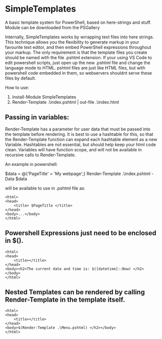 # SimpleTemplates
A basic template system for PowerShell, based on here-strings and stuff. Module can be downloaded from the PSGallery 

Internally, SimpleTemplates works by wrrapping text files into here strings. This technique allows you the flexibility to generate markup in your favourite text editor, and then embed PowerShell expressions throughout your markup. The only requirement is that the template files you create should be named with the file .pshtml extension. If your using VS Code to edit powershell scripts, just open up the new .pshtml file and change the language mode to HTML. pshtml files are just like HTML files, but with powershell code embedded in them, so webservers shouldnt serve these files by default.

How to use:
1. Install-Module SimpleTemplates
2. Render-Template .\index.pshtml | out-file .\index.html

## Passing in variables:
Render-Template has a parameter for user data that must be passed into the template before rendering. It is best to use a hashtable for this, so that the Render-Template function can expand each hashtable element as a new Variable. Hashtables are not essential, but should help keep your html code clean. Variables will have function scope, and will not be available in recursive calls to Render-Template.

An example in powershell:

$data = @{'PageTitle' = 'My webpage';}
Render-Template .\index.pshtml -Data $data

will be available to use in .pshtml file as:

    <html>
    <head>
        <title> $PageTitle </title>
    </head>
    <body>...</body>
    </html>
     
## Powershell Expressions just need to be enclosed in $(). 

    <html>
    <head>
        <title></title>
    </head>
    <body><h2>The current date and time is: $([datetime]::Now) </h2></body>
    </html>
    

## Nested Templates can be rendered by calling Render-Template in the template itself.

    <html>
    <head>
        <title></title>
    </head>
    <body>$(Render-Template .\Menu.pshtml) </h2></body>
    </html>

